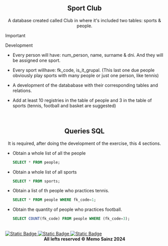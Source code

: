 <div align="center"> 
  
  ## Sport Club

A database created called Club in where it's included two tables: sports & people.

</div>

> [!IMPORTANT]
> Development
> - Every person will have: num_person, name, surname & dni. And they will be assigned one sport.
>
> - Every sport willhave: fk_code, is_it_grupal. (This last one due people obviously play sports with many people or just one person, like tennis)
>
> - A development of the datababase with their corresponding tables and relations.
>
> - Add at least 10 registries in the table of people and 3 in the table of sports (tennis, football and basket are suggested)






<br>

<div align="center"> 

## Queries  SQL

It is required, after doing the development of the exercise, this 4 sections.

</div>

- Obtain a whole list of all the people
  
    ```sql
    SELECT * FROM people;
    ```

- Obtain a whole list of all sports

  ```sql
  SELECT * FROM sports;
  ```

- Obtain a list of th people who practices tennis.

  ```sql
  SELECT * FROM people WHERE fk_code=1;
  ```

- Obtain the quantity of people who practices football.
    ```sql
    SELECT COUNT(fk_code) FROM people WHERE (fk_code=3);
    ```

<br>

<a target="_blank" href="https://github.com/MemoSainz/Portfolio">
<img alt="Static Badge" src="https://img.shields.io/badge/Portfolio-blue?style=for-the-badge&logo=googlechrome&logoColor=%23f8f8ff&logoSize=auto&label=Memo%27s&labelColor=%23304674&color=%2382C2FF">
</a>
<a target="_blank" href="https://www.youtube.com/@tioalex-px">
<img alt="Static Badge" src="https://img.shields.io/badge/Tech%20Cult-blue?style=for-the-badge&logo=youtube&logoColor=%23f8f8ff&logoSize=30&label=Memo's&labelColor=%23ec8f16&color=%2300a86b">
</a>
<a target="_blank" href="https://github.com/MemoSainz/">
<img alt="Static Badge" src="https://img.shields.io/badge/GitHub-blue?style=for-the-badge&logo=github&logoColor=%23f8f8ff&logoSize=30&label=Memo's&labelColor=slateblue&color=%2300a86b">
</a>

<br>

<div align="center"> 
<b> All lefts reserved 	&#169; Memo Sainz 2024 </b>
</div>
